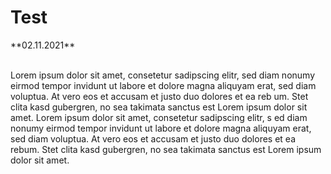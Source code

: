 <h1> Test </h1>
**02.11.2021** </br> </br>

Lorem ipsum dolor sit amet, consetetur sadipscing elitr, sed diam nonumy eirmod tempor invidunt ut labore et dolore magna aliquyam erat, sed
diam voluptua. At vero eos et accusam et justo duo dolores et ea reb
um. Stet clita kasd gubergren, no sea takimata sanctus est Lorem ipsum dolor sit amet. Lorem ipsum dolor sit amet, consetetur sadipscing elitr, s
ed diam nonumy eirmod tempor invidunt ut labore et dolore magna aliquyam erat, sed diam voluptua. At vero eos et accusam et justo duo dolores et ea 
rebum. Stet clita kasd gubergren, no sea takimata sanctus est Lorem ipsum dolor sit amet.
